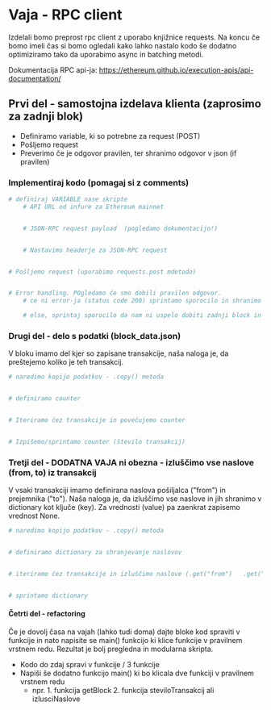 # Vaja - RPC client

Izdelali bomo preprost rpc client z uporabo knjižnice requests. Na koncu če bomo imeli čas si bomo ogledali kako lahko nastalo kodo še dodatno optimiziramo tako da uporabimo async  in batching metodi. 

Dokumentacija RPC api-ja: https://ethereum.github.io/execution-apis/api-documentation/

## Prvi del - samostojna izdelava klienta (zaprosimo za zadnji blok)

- Definiramo variable, ki so potrebne za request (POST)
- Pošljemo request
- Preverimo če je odgovor pravilen, ter shranimo odgovor v json (if pravilen)

### Implementiraj kodo (pomagaj si z comments)
```python
# definiraj VARIABLE nase skripte
    # API URL od infure za Ethereum mainnet


    # JSON-RPC request payload  (pogledamo dokumentacijo!)


    # Nastavimo headerje za JSON-RPC request


# Pošljemo request (uporabimo requests.post mdetodo)


# Error handling. POgledamo če smo dobili pravilen odgovor.
    # ce ni error-ja (status code 200) sprintamo sporocilo in shranimo dobljeno sporocilo v json

    # else, sprintaj sporocilo da nam ni uspelo dobiti zadnji block in dodaj kateri error oz. code-status code smo dobili
```

### Drugi del - delo s podatki (block_data.json)

V bloku imamo del kjer so zapisane transakcije, naša naloga je, da preštejemo koliko je teh transakcij.

```python
# naredimo kopijo podatkov - .copy() metoda


# definiramo counter


# Iteriramo čez transakcije in povečujemo counter


# Izpišemo/sprintamo counter (število transakcij)


```


###  Tretji del - DODATNA VAJA ni obezna - izluščimo vse naslove (from, to) iz transakcij

V vsaki transakciji imamo definirana naslova pošiljalca ("from") in prejemnika ("to"). Naša naloga je, da izluščimo vse naslove in jih shranimo v dictionary kot ključe (key). Za vrednosti (value) pa zaenkrat zapisemo vrednost None.

```python
# naredimo kopijo podatkov - .copy() metoda


# definiramo dictionary za shranjevanje naslovov


# iteriramo čez transakcije in izluščimo naslove (.get("from")   .get("to")) in jih shranimo v dictionary


# sprintamo dictionary

```
#### Četrti del - refactoring

Če je dovolj časa na vajah (lahko tudi doma) dajte bloke kod spraviti v funkcije in nato napisite se main() funkcijo ki klice funkcije v pravilnem vrstnem redu. Rezultat je bolj pregledna in modularna skripta.

- Kodo do zdaj spravi v funkcije / 3 funkcije
- Napiši še dodatno funkcijo main() ki bo klicala dve funkciji v pravilnem vrstnem redu
    - npr. 1. funkcija getBlock 2. funkcija steviloTransakcij ali izlusciNaslove





